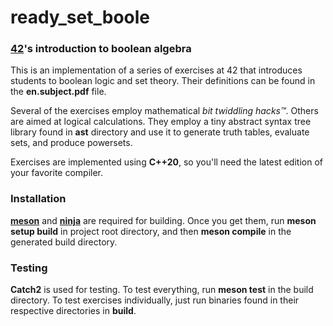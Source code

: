 # ready_set_boole
### [42](https://42.fr/en/homepage/)'s introduction to boolean algebra


This is an implementation of a series of exercises at 42 that introduces students to boolean logic and set theory.
Their definitions can be found in the __en.subject.pdf__ file.

Several of the exercises employ mathematical *bit twiddling hacks™*.
Others are aimed at logical calculations. They employ a tiny abstract syntax tree library found in **ast** directory and use it to generate truth tables, evaluate sets, and produce powersets.

Exercises are implemented using **C++20**, so you'll need the latest edition of your favorite compiler.

### Installation
[**meson**](https://mesonbuild.com/) and [**ninja**](https://ninja-build.org/) are required for building. Once you get them, run **meson setup build** in project root directory, and then **meson compile** in the generated build directory.

### Testing
**Catch2** is used for testing. To test everything, run **meson test** in the build directory. To test exercises individually, just run binaries found in their respective directories in **build**.
